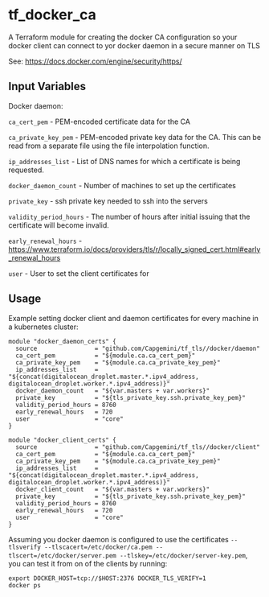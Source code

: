 tf_docker_ca
==========
A Terraform module for creating the docker CA configuration so your docker client can connect to yor docker daemon in a secure manner on TLS

See:
https://docs.docker.com/engine/security/https/

Input Variables
---------------

Docker daemon:

`ca_cert_pem` - PEM-encoded certificate data for the CA

`ca_private_key_pem` - PEM-encoded private key data for the CA. This can be read from a separate file using the file interpolation function.

`ip_addresses_list` - List of DNS names for which a certificate is being requested.

`docker_daemon_count` - Number of machines to set up the certificates

`private_key` - ssh private key needed to ssh into the servers

`validity_period_hours` - The number of hours after initial issuing that the certificate will become invalid.

`early_renewal_hours` - https://www.terraform.io/docs/providers/tls/r/locally_signed_cert.html#early_renewal_hours

`user` - User to set the client certificates for


Usage
-----
Example setting docker client and daemon certificates for every machine in a kubernetes cluster:

```
module "docker_daemon_certs" {
  source                = "github.com/Capgemini/tf_tls//docker/daemon"
  ca_cert_pem           = "${module.ca.ca_cert_pem}"
  ca_private_key_pem    = "${module.ca.ca_private_key_pem}"
  ip_addresses_list     = "${concat(digitalocean_droplet.master.*.ipv4_address, digitalocean_droplet.worker.*.ipv4_address)}"
  docker_daemon_count   = "${var.masters + var.workers}"
  private_key           = "${tls_private_key.ssh.private_key_pem}"
  validity_period_hours = 8760
  early_renewal_hours   = 720
  user                  = "core"
}

module "docker_client_certs" {
  source                = "github.com/Capgemini/tf_tls//docker/client"
  ca_cert_pem           = "${module.ca.ca_cert_pem}"
  ca_private_key_pem    = "${module.ca.ca_private_key_pem}"
  ip_addresses_list     = "${concat(digitalocean_droplet.master.*.ipv4_address, digitalocean_droplet.worker.*.ipv4_address)}"
  docker_client_count   = "${var.masters + var.workers}"
  private_key           = "${tls_private_key.ssh.private_key_pem}"
  validity_period_hours = 8760
  early_renewal_hours   = 720
  user                  = "core"
}
```

Assuming you docker daemon is configured to use the certificates ```--tlsverify --tlscacert=/etc/docker/ca.pem --tlscert=/etc/docker/server.pem --tlskey=/etc/docker/server-key.pem```, you can test it from on of the clients by running:

```
export DOCKER_HOST=tcp://$HOST:2376 DOCKER_TLS_VERIFY=1
docker ps
```

